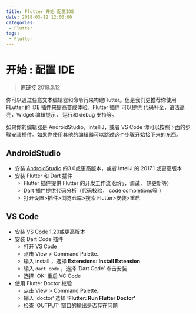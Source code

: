 ```yaml
---
title: Flutter 开始 配置IDE
date: 2018-03-12 12:00:00
categories:
 - Flutter
tags:
 - Flutter
---
```


# 开始 : 配置 IDE

>[原链接](https://flutter.io/get-started/editor)
>2018.3.12



你可以通过任意文本编辑器和命令行来构建Flutter。但是我们更推荐你使用 FLutter 的 IDE 插件来提高变成体验。Flutter 插件 可以提供 代码补全，语法高亮，Widget 编辑提示， 运行和 debug 支持等。

如果你的编辑器是 AndroidStudio，IntelliJ，或者 VS Code 你可以按照下面的步骤安装插件。如果你使用其他的编辑器可以跳过这个步骤开始接下来的东西。

## AndroidStudio

* 安装 [AndroidStudio](https://developer.android.com/studio/index.html) 的3.0或更高版本，或者 InteliJ 的 2017.1 或更高版本
* 安装 Flutter 和 Dart 插件
  * Flutter 插件提供 Flutter 的开发工作流 (运行，调试， 热更新等)
  * Dart 插件提供代码分析（代码校验， code completions等 ）
  * 打开设置>插件>浏览仓库>搜索 Flutter>安装>重启

## VS Code

* 安装 [VS Code](https://code.visualstudio.com/) 1.20或更高版本
* 安装 Dart Code 插件
  * 打开 VS Code
  * 点击 View > Command Palette..
  * 输入 install ，选择 **Extensions: Install Extension**
  * 输入 ``dart code`` ，选择 ‘Dart Code’ 点击安装
  * 选择 'OK' 重启 VC Code
* 使用 Flutter Doctor 校验
  * 点击 View > Command Palette..
  * 输入 ‘doctor‘ 选择 **‘Flutter: Run Flutter Doctor’**
  * 检查 ‘OUTPUT’  窗口的输出是否存在问题

